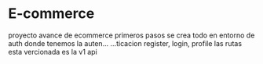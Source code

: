 # E-commerce
proyecto avance de ecommerce
primeros pasos se crea todo en entorno de auth donde tenemos la auten…
…ticacion register, login, profile las rutas esta vercionada es la v1 api
